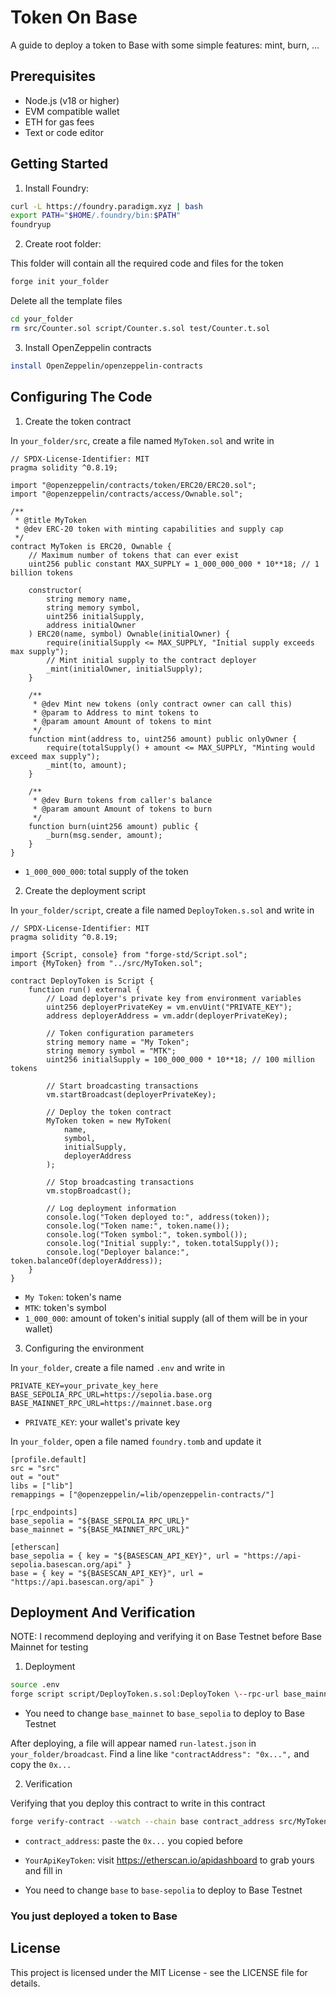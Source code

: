 # Token On Base

A guide to deploy a token to Base with some simple features: mint, burn, ...

## Prerequisites

-  Node.js (v18 or higher)
-  EVM compatible wallet
-  ETH for gas fees
-  Text or code editor

## Getting Started

1. Install Foundry:
```bash
curl -L https://foundry.paradigm.xyz | bash
export PATH="$HOME/.foundry/bin:$PATH"
foundryup
```
2. Create root folder:

This folder will contain all the required code and files for the token
```bash
forge init your_folder
```
Delete all the template files
```bash
cd your_folder
rm src/Counter.sol script/Counter.s.sol test/Counter.t.sol
```
3. Install OpenZeppelin contracts
```bash
install OpenZeppelin/openzeppelin-contracts
```

## Configuring The Code
1. Create the token contract

In `your_folder/src`, create a file named `MyToken.sol` and write in
```solidity
// SPDX-License-Identifier: MIT
pragma solidity ^0.8.19;

import "@openzeppelin/contracts/token/ERC20/ERC20.sol";
import "@openzeppelin/contracts/access/Ownable.sol";

/**
 * @title MyToken
 * @dev ERC-20 token with minting capabilities and supply cap
 */
contract MyToken is ERC20, Ownable {
    // Maximum number of tokens that can ever exist
    uint256 public constant MAX_SUPPLY = 1_000_000_000 * 10**18; // 1 billion tokens
    
    constructor(
        string memory name,
        string memory symbol,
        uint256 initialSupply,
        address initialOwner
    ) ERC20(name, symbol) Ownable(initialOwner) {
        require(initialSupply <= MAX_SUPPLY, "Initial supply exceeds max supply");
        // Mint initial supply to the contract deployer
        _mint(initialOwner, initialSupply);
    }
    
    /**
     * @dev Mint new tokens (only contract owner can call this)
     * @param to Address to mint tokens to
     * @param amount Amount of tokens to mint
     */
    function mint(address to, uint256 amount) public onlyOwner {
        require(totalSupply() + amount <= MAX_SUPPLY, "Minting would exceed max supply");
        _mint(to, amount);
    }
    
    /**
     * @dev Burn tokens from caller's balance
     * @param amount Amount of tokens to burn
     */
    function burn(uint256 amount) public {
        _burn(msg.sender, amount);
    }
}
```
- `1_000_000_000`: total supply of the token

2. Create the deployment script

In `your_folder/script`, create a file named `DeployToken.s.sol` and write in
```solidity
// SPDX-License-Identifier: MIT
pragma solidity ^0.8.19;

import {Script, console} from "forge-std/Script.sol";
import {MyToken} from "../src/MyToken.sol";

contract DeployToken is Script {
    function run() external {
        // Load deployer's private key from environment variables
        uint256 deployerPrivateKey = vm.envUint("PRIVATE_KEY");
        address deployerAddress = vm.addr(deployerPrivateKey);
        
        // Token configuration parameters
        string memory name = "My Token";
        string memory symbol = "MTK";
        uint256 initialSupply = 100_000_000 * 10**18; // 100 million tokens
        
        // Start broadcasting transactions
        vm.startBroadcast(deployerPrivateKey);
        
        // Deploy the token contract
        MyToken token = new MyToken(
            name,
            symbol,
            initialSupply,
            deployerAddress
        );
        
        // Stop broadcasting transactions
        vm.stopBroadcast();
        
        // Log deployment information
        console.log("Token deployed to:", address(token));
        console.log("Token name:", token.name());
        console.log("Token symbol:", token.symbol());
        console.log("Initial supply:", token.totalSupply());
        console.log("Deployer balance:", token.balanceOf(deployerAddress));
    }
}
```
- `My Token`: token's name
- `MTK`: token's symbol
- `1_000_000`: amount of token's initial supply (all of them will be in your wallet)

3. Configuring the environment

In `your_folder`, create a file named `.env` and write in
```
PRIVATE_KEY=your_private_key_here
BASE_SEPOLIA_RPC_URL=https://sepolia.base.org
BASE_MAINNET_RPC_URL=https://mainnet.base.org
```
- `PRIVATE_KEY`: your wallet's private key

In `your_folder`, open a file named `foundry.tomb` and update it
```
[profile.default]
src = "src"
out = "out"
libs = ["lib"]
remappings = ["@openzeppelin/=lib/openzeppelin-contracts/"]

[rpc_endpoints]
base_sepolia = "${BASE_SEPOLIA_RPC_URL}"
base_mainnet = "${BASE_MAINNET_RPC_URL}"

[etherscan]
base_sepolia = { key = "${BASESCAN_API_KEY}", url = "https://api-sepolia.basescan.org/api" }
base = { key = "${BASESCAN_API_KEY}", url = "https://api.basescan.org/api" }
```

## Deployment And Verification

NOTE: I recommend deploying and verifying it on Base Testnet before Base Mainnet for testing

1. Deployment
```bash
source .env
forge script script/DeployToken.s.sol:DeployToken \--rpc-url base_mainnet \--broadcast
```
- You need to change `base_mainnet` to `base_sepolia` to deploy to Base Testnet

After deploying, a file will appear named `run-latest.json` in `your_folder/broadcast`. Find a line like `"contractAddress": "0x...",` and copy the `0x...`

2. Verification

Verifying that you deploy this contract to write in this contract
```bash
forge verify-contract --watch --chain base contract_address src/MyToken.sol:MyToken --verifier etherscan --etherscan-api-key YourApiKeyToken
```
- `contract_address`: paste the `0x...` you copied before
- `YourApiKeyToken`: visit https://etherscan.io/apidashboard to grab yours and fill in

- You need to change `base` to `base-sepolia` to deploy to Base Testnet

### You just deployed a token to Base

## License

This project is licensed under the MIT License - see the LICENSE file for details.
